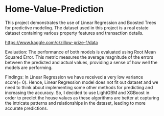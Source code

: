 # Home-Value-Prediction

This project demonstrates the use of Linear Regression and Boosted Trees for predictive modeling. The dataset used in this project is a real estate dataset containing various property features and transaction details.

https://www.kaggle.com/c/zillow-prize-1/data

Evaluation: 
The performance of both models is evaluated using Root Mean Squared Error. This metric measures the average magnitude of the errors between the predicted and actual values, providing a sense of how well the models are performing.

Findings:
In Linear Regression we have received a very low variance score(= 0). Hence, Linear Regression model does not fit out dataset and we need to think about implementing some other methods for predicting and increasing the accuracy. So, I decided to use LightGBM and XGBoost in order to predict the house values as these algorithms are better at capturing the intricate patterns and relationships in the dataset, leading to more accurate predictions.

